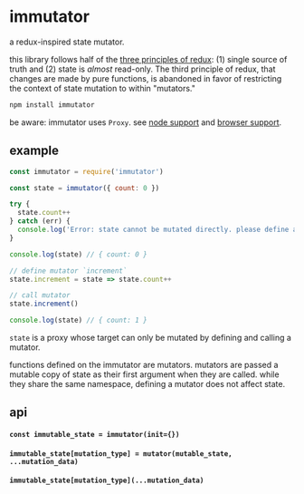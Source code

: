 # immutator

a redux-inspired state mutator. 

this library follows half of the [three principles of redux](https://redux.js.org/docs/introduction/ThreePrinciples.html): (1) single source of truth and (2) state is *almost* read-only. The third principle of redux, that changes are made by pure functions, is abandoned in favor of restricting the context of state mutation to within "mutators."

```js
npm install immutator
```

be aware: immutator uses `Proxy`. see [node support](http://node.green/#ES2015-built-ins-Proxy) and [browser support](https://caniuse.com/#feat=proxy).

## example

```js
const immutator = require('immutator')

const state = immutator({ count: 0 })

try {
  state.count++
} catch (err) {
  console.log('Error: state cannot be mutated directly. please define a mutator.')
}

console.log(state) // { count: 0 }

// define mutator `increment`
state.increment = state => state.count++

// call mutator
state.increment() 

console.log(state) // { count: 1 }
```

`state` is a proxy whose target can only be mutated by defining and calling a mutator.

functions defined on the immutator are mutators. mutators are passed a mutable copy of state as their first argument when they are called. while they share the same namespace, defining a mutator does not affect state.

## api

#### `const immutable_state = immutator(init={})`

#### `immutable_state[mutation_type] = mutator(mutable_state, ...mutation_data)`

#### `immutable_state[mutation_type](...mutation_data)`